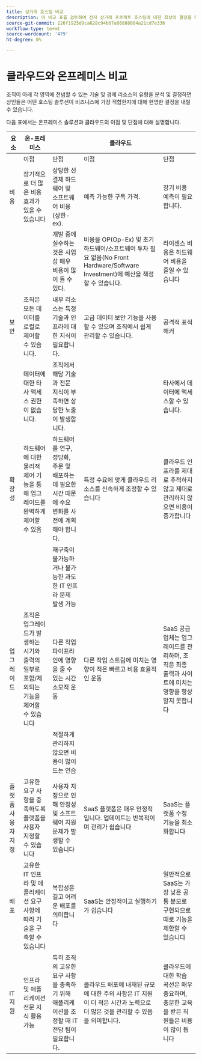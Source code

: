```yaml
---
title: 상거래 호스팅 비교
description: 이 비교 표를 검토하여 전자 상거래 프로젝트 호스팅에 대한 최상의 결정을 하십시오.
source-git-commit: 226f1925d9ca628c94b67a86888084a21cd7e336
workflow-type: tm+mt
source-wordcount: '479'
ht-degree: 0%

---
```



# 클라우드와 온프레미스 비교

조직이 아래 각 영역에 전념할 수 있는 기술 및 경제 리소스의 유형을 분석 및 결정하면 상인들은 어떤 호스팅 솔루션이 비즈니스에 가장 적합한지에 대해 현명한 결정을 내릴 수 있습니다.

다음 표에서는 온프레미스 솔루션과 클라우드의 이점 및 단점에 대해 설명합니다.

<table>
    <thead>
        <tr>
            <th>요소</th>
            <th>온-프레미스</th>
            <th></th>
            <th>클라우드</th>
            <th></th>
        </tr>
    </thead>
    <tbody>
        <tr>
            <td></td>
            <td>이점</td>
            <td>단점</td>
            <td>이점</td>
            <td>단점</td>
        </tr>
        <tr>
            <td>비용</td>
            <td>장기적으로 더 많은 비용 효과가 있을 수 있습니다</td>
            <td>상당한 선결제 하드웨어 및 소프트웨어 비용(상한-ex).</td>
            <td>예측 가능한 구독 가격.</td>
            <td>장기 비용 예측이 필요합니다.</td>
        </tr>
        <tr>
            <td></td>
            <td></td>
            <td>개발 중에 실수하는 것은 사업상 매우 비용이 많이 들 수 있다.</td>
            <td>비용을 OP(Op-Ex) 및 초기 하드웨어/소프트웨어 투자 필요 없음(No Front Hardware/Software Investment)에 예산을 책정할 수 있습니다.</td>
            <td>라이센스 비용은 하드웨어 비용을 줄일 수 있습니다</td>
        </tr>
        <tr>
            <td>보안</td>
            <td>조직은 모든 데이터를 로컬로 제어할 수 있습니다.</td>
            <td>내부 리소스는 특정 기술과 인프라에 대한 지식이 필요합니다.</td>
            <td>고급 데이터 보안 기능을 사용할 수 있으며 조직에서 쉽게 관리할 수 있습니다.</td>
            <td>공격적 표적 해커</td>
        </tr>
        <tr>
            <td></td>
            <td>데이터에 대한 타사 액세스 권한이 없습니다.</td>
            <td>조직에서 해당 기술과 전문 지식이 부족하면 상당한 노출이 발생합니다.</td>
            <td></td>
            <td>타사에서 데이터에 액세스할 수 있습니다.</td>
        </tr>
        <tr>
            <td>확장성</td>
            <td>하드웨어에 대한 물리적 제어 기능을 통해 업그레이드를 완벽하게 제어할 수 있음</td>
            <td>하드웨어를 연구, 정당화, 주문 및 배포하는 데 필요한 시간 때문에 수요 변화를 사전에 계획해야 합니다.</td>
            <td>특정 수요에 맞게 클라우드 리소스를 신속하게 조정할 수 있습니다</td>
            <td>클라우드 인프라를 제대로 추적하지 않고 제대로 관리하지 않으면 비용이 증가합니다</td>
        </tr>
        <tr>
            <td></td>
            <td></td>
            <td>재구축이 불가능하거나 불가능한 과도한 IT 인프라 문제 발생 가능</td>
            <td></td>
            <td></td>
        </tr>
        <tr>
            <td>업그레이드</td>
            <td>조직은 업그레이드가 발생하는 시기와 출력의 일부로 포함/제외되는 기능을 제어할 수 있습니다</td>
            <td>다른 작업 파이프라인에 영향을 줄 수 있는 시간 소모적 운동</td>
            <td>다른 작업 스트림에 미치는 영향이 적은 빠르고 비용 효율적인 운동</td>
            <td>SaaS 공급업체는 업그레이드를 관리하며, 조직은 최종 출력과 사이트에 미치는 영향을 항상 알지 못합니다</td>
        </tr>
        <tr>
            <td></td>
            <td></td>
            <td>적절하게 관리하지 않으면 비용이 많이 드는 연습</td>
            <td></td>
            <td></td>
        </tr>
        <tr>
            <td>플랫폼 사용자 지정</td>
            <td>고유한 요구 사항을 충족하도록 플랫폼을 사용자 지정할 수 있습니다</td>
            <td>사용자 지정으로 인해 안정성 및 소프트웨어 지원 문제가 발생할 수 있습니다</td>
            <td>SaaS 플랫폼은 매우 안정적입니다. 업데이트는 반복적이며 관리가 쉽습니다</td>
            <td>SaaS는 플랫폼 수정 기능을 최소화합니다</td>
        </tr>
        <tr>
            <td>배포</td>
            <td>고유한 IT 인프라 및 애플리케이션 요구 사항에 따라 기술을 구축할 수 있습니다</td>
            <td>복잡성은 길고 어려운 배포를 의미합니다</td>
            <td>SaaS는 안정적이고 실행하기가 쉽습니다</td>
            <td>일반적으로 SaaS는 가장 낮은 공통 분모로 구현되므로 때로 기능을 제한할 수 있습니다</td>
        </tr>
        <tr>
            <td>IT 지원</td>
            <td>인프라 및 애플리케이션 전문 지식 활용 가능</td>
            <td>특히 조직의 고유한 요구 사항을 충족하기 위해 애플리케이션을 조정할 때 IT 전담 팀이 필요합니다.</td>
            <td>클라우드 배포에 내재된 규모에 대한 주의 사항은 IT 지원이 더 적은 시간과 노력으로 더 많은 것을 관리할 수 있음을 의미합니다.</td>
            <td>클라우드에 대한 학습 곡선은 매우 중요하며, 충분한 교육을 받은 직원들은 비용이 많이 듭니다</td>
        </tr>
    </tbody>
</table>
